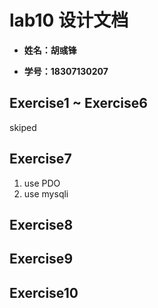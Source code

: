 # lab10 设计文档

- **姓名：胡彧锋**

- **学号：18307130207**

## Exercise1 ~ Exercise6

skiped

## Exercise7

1. use PDO
2. use mysqli

## Exercise8

## Exercise9

## Exercise10
